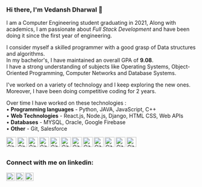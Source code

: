 ### Hi there, I'm Vedansh Dharwal 👋

<!--
**vedanshdharwal/vedanshdharwal** is a ✨ _special_ ✨ repository because its `README.md` (this file) appears on your GitHub profile.

Here are some ideas to get you started:

- 🔭 I’m currently working on ...
- 🌱 I’m currently learning ...
- 👯 I’m looking to collaborate on ...
- 🤔 I’m looking for help with ...
- 💬 Ask me about ...
- 📫 How to reach me: ...
- 😄 Pronouns: ...
- ⚡ Fun fact: ...
-->

<!--
Welcome, following is a summary of me and my interests.
-->
I am a Computer Engineering student graduating in 2021, 
Along with academics, I am passionate about *Full Stack Development* and have been doing it since the first year of engineering.

I consider myself a skilled programmer with a good grasp of Data structures and algorithms.  
In my bachelor's, I have maintained an overall GPA of **9.08**.  
I have a strong understanding of subjects like Operating Systems, Object-Oriented Programming, Computer Networks and Database Systems.

I've worked on a variety of technology and I keep exploring the new ones.
Moreover, I have been doing competitive coding for 2 years.

Over time I have worked on these technologies :  
  • **Programming languages** - Python, JAVA, JavaScript, C++  
  • **Web Technologies** - React.js, Node.js, Django, HTML CSS, Web APIs  
  • **Databases** - MYSQL, Oracle, Google Firebase  
  • **Other** - Git, Salesforce  

<!--
<img align="left" alt="Visual Studio Code" width="26px" src="https://raw.githubusercontent.com/github/explore/80688e429a7d4ef2fca1e82350fe8e3517d3494d/topics/visual-studio-code/visual-studio-code.png" />
<img align="left" alt="HTML5" width="26px" src="https://raw.githubusercontent.com/github/explore/80688e429a7d4ef2fca1e82350fe8e3517d3494d/topics/html/html.png" />
<img align="left" alt="CSS3" width="26px" src="https://raw.githubusercontent.com/github/explore/80688e429a7d4ef2fca1e82350fe8e3517d3494d/topics/css/css.png" />
<img align="left" alt="JavaScript" width="26px" src="https://raw.githubusercontent.com/github/explore/80688e429a7d4ef2fca1e82350fe8e3517d3494d/topics/javascript/javascript.png" />
<img align="left" alt="React" width="26px" src="https://raw.githubusercontent.com/github/explore/80688e429a7d4ef2fca1e82350fe8e3517d3494d/topics/react/react.png" />
<img align="left" alt="Node.js" width="26px" src="https://raw.githubusercontent.com/github/explore/80688e429a7d4ef2fca1e82350fe8e3517d3494d/topics/nodejs/nodejs.png" />
<img align="left" alt="SQL" width="26px" src="https://raw.githubusercontent.com/github/explore/80688e429a7d4ef2fca1e82350fe8e3517d3494d/topics/sql/sql.png" />
<img align="left" alt="MySQL" width="26px" src="https://raw.githubusercontent.com/github/explore/80688e429a7d4ef2fca1e82350fe8e3517d3494d/topics/mysql/mysql.png" />
<img align="left" alt="Git" width="26px" src="https://raw.githubusercontent.com/github/explore/80688e429a7d4ef2fca1e82350fe8e3517d3494d/topics/git/git.png" />
<img align="left" alt="GitHub" width="26px" src="https://raw.githubusercontent.com/github/explore/78df643247d429f6cc873026c0622819ad797942/topics/github/github.png" />
-->

<img align="left" alt="GitHub" width="26px" src="https://github.com/get-icon/geticon/blob/master/logos/python.svg" />
<img align="left" alt="GitHub" width="26px" src="https://github.com/get-icon/geticon/blob/master/logos/java.svg" />
<img align="left" alt="GitHub" width="26px" src="https://github.com/get-icon/geticon/blob/master/logos/javascript.svg" />
<img align="left" alt="GitHub" width="26px" src="https://github.com/get-icon/geticon/blob/master/logos/c-plusplus.svg" />
<img align="left" alt="GitHub" width="26px" src="https://github.com/get-icon/geticon/blob/master/logos/react.svg" />
<img align="left" alt="GitHub" width="26px" src="https://github.com/get-icon/geticon/blob/master/logos/nodejs-icon.svg" />
<img align="left" alt="GitHub" width="26px" src="https://github.com/get-icon/geticon/blob/master/logos/django.svg" />
<img align="left" alt="GitHub" width="26px" src="https://github.com/get-icon/geticon/blob/master/logos/html-5.svg" />
<img align="left" alt="GitHub" width="26px" src="https://github.com/get-icon/geticon/blob/master/logos/css-3.svg" />
<img align="left" alt="GitHub" width="26px" src="https://github.com/get-icon/geticon/blob/master/logos/mysql.svg" />
<img align="left" alt="GitHub" width="26px" src="https://github.com/get-icon/geticon/blob/master/logos/firebase.svg" />
<img align="left" alt="GitHub" width="26px" src="https://github.com/get-icon/geticon/blob/master/logos/git-icon.svg" />


<br />
<br />

### Connect with me on linkedin:  
[<img align="left" alt="Vedansh | LinkedIn" width="22px" src="https://cdn.jsdelivr.net/npm/simple-icons@v3/icons/linkedin.svg" />][linkedin]
[<img align="left" alt="Vedansh | Github" width="22px" src="https://cdn.jsdelivr.net/npm/simple-icons@v3/icons/github.svg" />][github]
[<img align="left" alt="Vedansh | Email" width="22px" src="https://cdn.jsdelivr.net/npm/simple-icons@3.13.0/icons/gmail.svg" />][email]

[linkedin]: https://linkedin.com/in/vedanshdharwal  
[github]: https://github.com/vedanshdharwal
[email]: mailto:vedansh.dharwal@gmail.com


<!--
I strongly believe that every accomplishment starts with the decision to try, So I keep exploring and keep practicing with a new project to become the best version of myself!
-->
